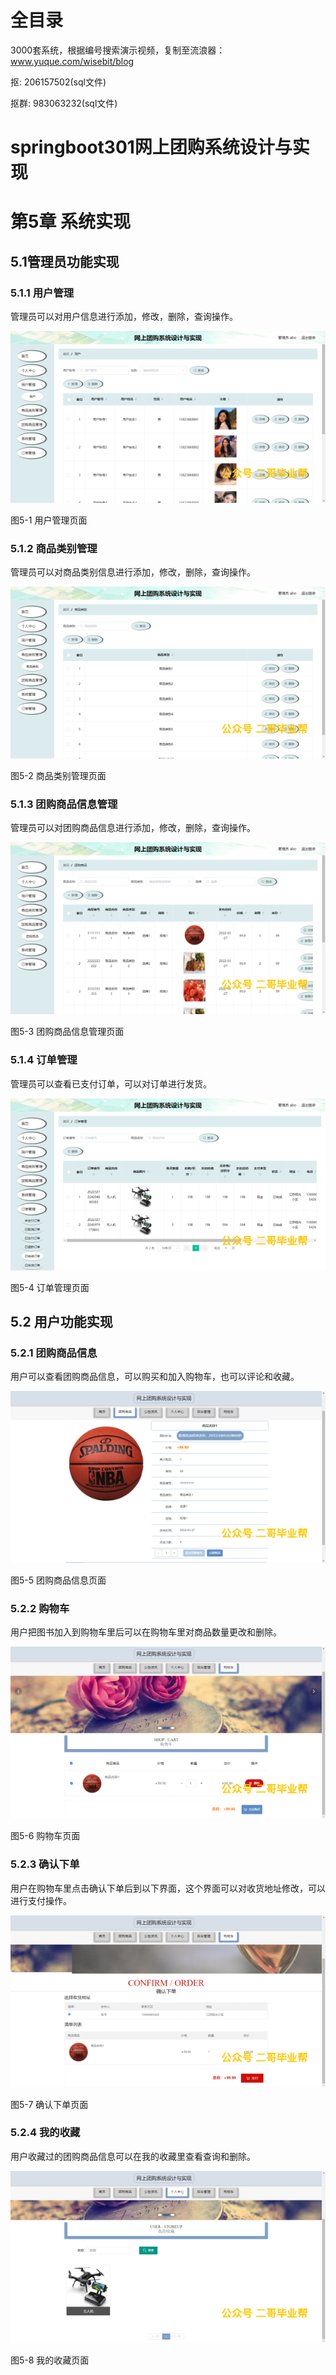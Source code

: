 # 全目录

3000套系统，根据编号搜索演示视频，复制至流浪器：www.yuque.com/wisebit/blog


<p>抠: 206157502(sql文件)</p>
<p>抠群: 983063232(sql文件)</p>


# springboot301网上团购系统设计与实现
# 第5章 系统实现
## 5.1管理员功能实现
### 5.1.1 用户管理
管理员可以对用户信息进行添加，修改，删除，查询操作。

![](/md/blog.009.png)

图5-1 用户管理页面
### 5.1.2 商品类别管理
管理员可以对商品类别信息进行添加，修改，删除，查询操作。

![](/md/blog.010.png)

图5-2 商品类别管理页面
### 5.1.3 团购商品信息管理
管理员可以对团购商品信息进行添加，修改，删除，查询操作。

![](/md/blog.011.png)

图5-3 团购商品信息管理页面
### 5.1.4 订单管理
管理员可以查看已支付订单，可以对订单进行发货。

![](/md/blog.012.png)

图5-4 订单管理页面
## 5.2 用户功能实现
### 5.2.1 团购商品信息
用户可以查看团购商品信息，可以购买和加入购物车，也可以评论和收藏。

![](/md/blog.013.png)

图5-5 团购商品信息页面
### 5.2.2 购物车
用户把图书加入到购物车里后可以在购物车里对商品数量更改和删除。

![](/md/blog.014.png)

图5-6 购物车页面
### 5.2.3 确认下单
用户在购物车里点击确认下单后到以下界面，这个界面可以对收货地址修改，可以进行支付操作。

![](/md/blog.015.png)

图5-7 确认下单页面
### 5.2.4 我的收藏
用户收藏过的团购商品信息可以在我的收藏里查看查询和删除。

![](/md/blog.016.png)

图5-8 我的收藏页面















